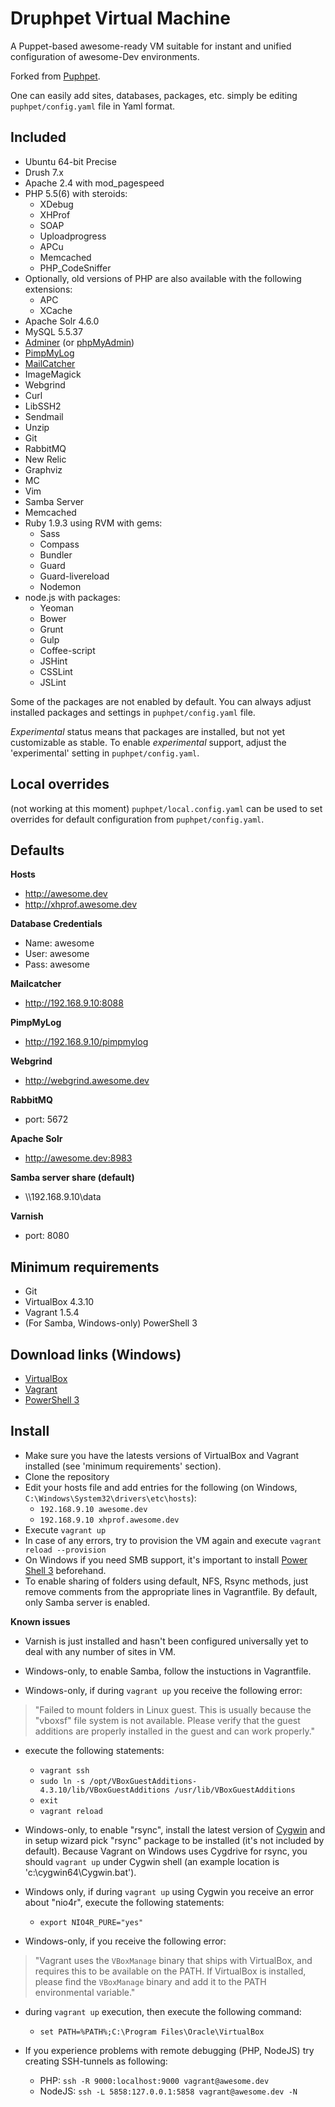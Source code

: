 # Druphpet Virtual Machine #
A Puppet-based awesome-ready VM suitable for instant and unified configuration of awesome-Dev environments.

Forked from [Puphpet](http://puphpet.com "Puphpet").

One can easily add sites, databases, packages, etc. simply be editing `puphpet/config.yaml` file in Yaml format.

## Included ##
- Ubuntu 64-bit Precise
- Drush 7.x
- Apache 2.4 with mod_pagespeed
- PHP 5.5(6) with steroids:
	- XDebug
	- XHProf
  - SOAP
  - Uploadprogress
  - APCu
  - Memcached
  - PHP_CodeSniffer
- Optionally, old versions of PHP are also available with the following extensions:
	- APC
	- XCache
- Apache Solr 4.6.0
- MySQL 5.5.37
- [Adminer](http://www.adminer.org/) (or [phpMyAdmin](http://www.phpmyadmin.net/home_page/index.php))
- [PimpMyLog](http://pimpmylog.com/)
- [MailCatcher](http://mailcatcher.me/)
- ImageMagick
- Webgrind
- Curl
- LibSSH2
- Sendmail
- Unzip
- Git
- RabbitMQ
- New Relic
- Graphviz
- MC
- Vim
- Samba Server
- Memcached
- Ruby 1.9.3 using RVM with gems:
  - Sass
  - Compass
  - Bundler
  - Guard
  - Guard-livereload
  - Nodemon
- node.js with packages:
    - Yeoman
    - Bower
    - Grunt
    - Gulp
    - Coffee-script
    - JSHint
    - CSSLint
    - JSLint

Some of the packages are not enabled by default. You can always adjust installed packages and settings in `puphpet/config.yaml` file.

_Experimental_ status means that packages are installed, but not yet customizable as stable. To enable _experimental_ support, adjust the 'experimental' setting in `puphpet/config.yaml`.

## Local overrides
(not working at this moment)
`puphpet/local.config.yaml` can be used to set overrides for default configuration from `puphpet/config.yaml`.

## Defaults
**Hosts**

- http://awesome.dev
- http://xhprof.awesome.dev

**Database Credentials**

* Name: awesome
* User: awesome
* Pass: awesome

**Mailcatcher**

- http://192.168.9.10:8088

**PimpMyLog**

- http://192.168.9.10/pimpmylog

**Webgrind**

- http://webgrind.awesome.dev

**RabbitMQ**

- port: 5672

**Apache Solr**

- http://awesome.dev:8983

**Samba server share (default)**

- \\\192.168.9.10\data

**Varnish**

- port: 8080

## Minimum requirements ##
* Git
* VirtualBox 4.3.10
* Vagrant 1.5.4
* (For Samba, Windows-only) PowerShell 3

## Download links (Windows) ##
- [VirtualBox](http://download.virtualbox.org/virtualbox/4.3.10/VirtualBox-4.3.10-93012-Win.exe "Download VirtualBox 4.3.10")
- [Vagrant](https://dl.bintray.com/mitchellh/vagrant/vagrant_1.5.4.msi "Download Vagrant 1.5.4")
- [PowerShell 3](http://www.microsoft.com/en-us/download/details.aspx?id=34595 "Download PowerShell 3")

## Install ##
- Make sure you have the latests versions of VirtualBox and Vagrant installed (see 'minimum requirements' section).
- Clone the repository
- Edit your hosts file and add entries for the following (on Windows, `C:\Windows\System32\drivers\etc\hosts`):
	- `192.168.9.10 awesome.dev`
	- `192.168.9.10 xhprof.awesome.dev`
- Execute `vagrant up`
- In case of any errors, try to provision the VM again and execute `vagrant reload --provision`
- On Windows if you need SMB support, it's important to install [Power Shell 3](http://www.microsoft.com/en-us/download/details.aspx?id=34595) beforehand.
- To enable sharing of folders using default, NFS, Rsync methods, just remove comments from the appropriate lines in Vagrantfile. By default, only Samba server is enabled.

**Known issues**
- Varnish is just installed and hasn't been configured universally yet to deal with any number of sites in VM.

- Windows-only, to enable Samba, follow the instuctions in Vagrantfile.

- Windows-only, if during `vagrant up` you receive the following error:
> "Failed to mount folders in Linux guest. This is usually because the "vboxsf" file system is not available. Please verify that the guest additions are properly installed in the guest and can work properly."
- execute the following statements:
	- `vagrant ssh`
	- `sudo ln -s /opt/VBoxGuestAdditions-4.3.10/lib/VBoxGuestAdditions /usr/lib/VBoxGuestAdditions`
	- `exit`
	- `vagrant reload`

- Windows-only, to enable "rsync", install the latest version of [Cygwin](http://www.cygwin.com) and in setup wizard pick "rsync" package to be installed (it's not included by default). Because Vagrant on Windows uses Cygdrive for rsync, you should `vagrant up` under Cygwin shell (an example location is 'c:\cygwin64\Cygwin.bat').

- Windows only, if during `vagrant up` using Cygwin you receive an error about "nio4r", execute the following statements:
	- `export NIO4R_PURE="yes"`

- Windows-only, if you receive the following error:
> "Vagrant uses the `VBoxManage` binary that ships with VirtualBox, and requires this to be available on the PATH. If VirtualBox is installed, please find the `VBoxManage` binary and add it to the PATH environmental variable."
- during `vagrant up` execution, then execute the following command:
	- `set PATH=%PATH%;C:\Program Files\Oracle\VirtualBox`

- If you experience problems with remote debugging (PHP, NodeJS) try creating SSH-tunnels as following:
  - PHP: `ssh -R 9000:localhost:9000 vagrant@awesome.dev`
  - NodeJS: `ssh -L 5858:127.0.0.1:5858 vagrant@awesome.dev -N`
